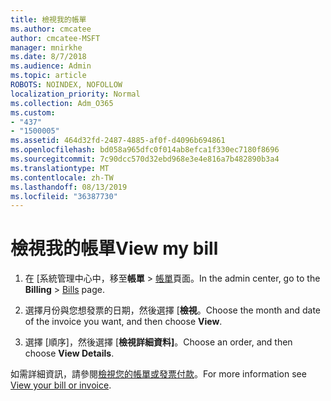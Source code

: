 ```yaml
---
title: 檢視我的帳單
ms.author: cmcatee
author: cmcatee-MSFT
manager: mnirkhe
ms.date: 8/7/2018
ms.audience: Admin
ms.topic: article
ROBOTS: NOINDEX, NOFOLLOW
localization_priority: Normal
ms.collection: Adm_O365
ms.custom:
- "437"
- "1500005"
ms.assetid: 464d32fd-2487-4885-af0f-d4096b694861
ms.openlocfilehash: bd058a965dfc0f014ab8efca1f330ec7180f8696
ms.sourcegitcommit: 7c90dcc570d32ebd968e3e4e816a7b482890b3a4
ms.translationtype: MT
ms.contentlocale: zh-TW
ms.lasthandoff: 08/13/2019
ms.locfileid: "36387730"
---
```

# <a name="view-my-bill"></a><span data-ttu-id="7f7a8-102">檢視我的帳單</span><span class="sxs-lookup"><span data-stu-id="7f7a8-102">View my bill</span></span>

1. <span data-ttu-id="7f7a8-103">在 [系統管理中心中，移至**帳單** \> [帳單](https://go.microsoft.com/fwlink/p/?linkid=848039)頁面。</span><span class="sxs-lookup"><span data-stu-id="7f7a8-103">In the admin center, go to the **Billing** \> [Bills](https://go.microsoft.com/fwlink/p/?linkid=848039) page.</span></span>

2. <span data-ttu-id="7f7a8-104">選擇月份與您想發票的日期，然後選擇 [**檢視**。</span><span class="sxs-lookup"><span data-stu-id="7f7a8-104">Choose the month and date of the invoice you want, and then choose **View**.</span></span>

3. <span data-ttu-id="7f7a8-105">選擇 [順序]，然後選擇 [**檢視詳細資料]**。</span><span class="sxs-lookup"><span data-stu-id="7f7a8-105">Choose an order, and then choose **View Details**.</span></span>

<span data-ttu-id="7f7a8-106">如需詳細資訊，請參閱[檢視您的帳單或發票付款](https://docs.microsoft.com/en-us/office365/admin/subscriptions-and-billing/view-your-bill-or-invoice)。</span><span class="sxs-lookup"><span data-stu-id="7f7a8-106">For more information see [View your bill or invoice](https://docs.microsoft.com/en-us/office365/admin/subscriptions-and-billing/view-your-bill-or-invoice).</span></span>